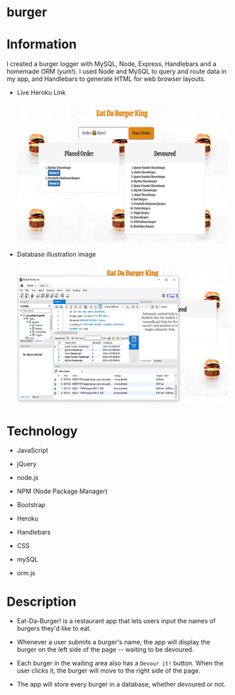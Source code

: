 # burger

# Information

I created a burger logger with MySQL, Node, Express, Handlebars and a homemade ORM (yum!). I used Node and MySQL to query and route data in my app, and Handlebars to generate HTML for web browser layouts.

- Live Heroku Link

    <a href="https://the14thweb-burger.herokuapp.com/"><img src="images/burgerkingyum02.png" ></a>

- Database illustration image

    <img src="images/sqlheroku02.png" >

# Technology 

- JavaScript

- jQuery

- node.js

- NPM (Node Package Manager)

- Bootstrap

- Heroku

- Handlebars

- CSS

- mySQL

- orm.js

# Description

- Eat-Da-Burger! is a restaurant app that lets users input the names of burgers they'd like to eat.

- Whenever a user submits a burger's name, the app will display the burger on the left side of the page -- waiting to be devoured.

- Each burger in the waiting area also has a `Devour it!` button. When the user clicks it, the burger will move to the right side    of the page.

* The app will store every burger in a database, whether devoured or not.